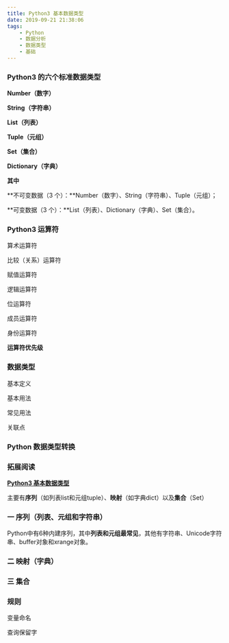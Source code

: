 ```yaml
---
title: Python3 基本数据类型
date: 2019-09-21 21:38:06
tags:
	- Python
	- 数据分析
	- 数据类型
	- 基础
---
```


### Python3 的六个标准数据类型

**Number（数字）**

**String（字符串）**

**List（列表）**

**Tuple（元组）**

**Set（集合）**

**Dictionary（字典）**

**其中**

**不可变数据（3 个）：**Number（数字）、String（字符串）、Tuple（元组）；

**可变数据（3 个）：**List（列表）、Dictionary（字典）、Set（集合）。



### Python3 运算符

算术运算符

比较（关系）运算符

赋值运算符

逻辑运算符

位运算符

成员运算符

身份运算符

**运算符优先级**

###  

### 数据类型

基本定义

基本用法

常见用法

关联点





### Python 数据类型转换



### 拓展阅读

**[Python3 基本数据类型](https://www.runoob.com/python3/python3-data-type.html)**









主要有**序列**（如列表list和元组tuple）、**映射**（如字典dict）以及**集合**（Set）

### 一 序列（列表、元组和字符串）

Python中有6种内建序列，其中**列表和元组最常见**，其他有字符串、Unicode字符串、buffer对象和xrange对象。

### 二 映射（字典）

### 三 集合



### 规则

变量命名

查询保留字









